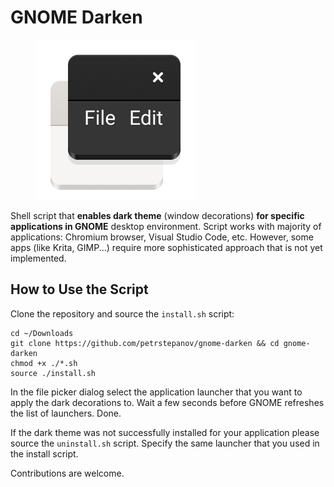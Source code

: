 # GNOME Darken

<figure>
  <img src="https://raw.githubusercontent.com/petrstepanov/gnome-darken/main/resources/gnome-darken.png" alt="Gnome Darken Icon" />
</figure>

Shell script that **enables dark theme** (window decorations) **for specific applications in GNOME** desktop environment. Script works with majority of applications: Chromium browser, Visual Studio Code, etc. However, some apps (like Krita, GIMP...) require more sophisticated approach that is not yet implemented.

## How to Use the Script

Clone the repository and source the `install.sh` script:
```
cd ~/Downloads
git clone https://github.com/petrstepanov/gnome-darken && cd gnome-darken
chmod +x ./*.sh
source ./install.sh
```

In the file picker dialog select the application launcher that you want to apply the dark decorations to. Wait a few seconds before GNOME refreshes the list of launchers. Done.

If the dark theme was not successfully installed for your application please source the `uninstall.sh` script. Specify the same launcher that you used in the install script.

Contributions are welcome.
